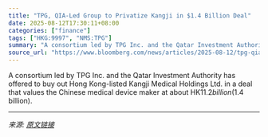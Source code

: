 ```yaml
---
title: "TPG, QIA-Led Group to Privatize Kangji in $1.4 Billion Deal"
date: 2025-08-12T17:30:11+08:00
categories: ["finance"]
tags: ["HKG:9997", "NMS:TPG"]
summary: "A consortium led by TPG Inc. and the Qatar Investment Authority has offered to buy out Hong Kong-listed Kangji Medical Holdings Ltd. in a deal that values the Chinese medical device maker at about HK$"
source_url: "https://www.bloomberg.com/news/articles/2025-08-12/tpg-qia-led-group-to-take-kangji-private-in-1-4-billion-deal"
---
```


A consortium led by TPG Inc. and the Qatar Investment Authority has offered to buy out Hong Kong-listed Kangji Medical Holdings Ltd. in a deal that values the Chinese medical device maker at about HK$11.2 billion ($1.4 billion).

---

*来源: [原文链接](https://www.bloomberg.com/news/articles/2025-08-12/tpg-qia-led-group-to-take-kangji-private-in-1-4-billion-deal)*

